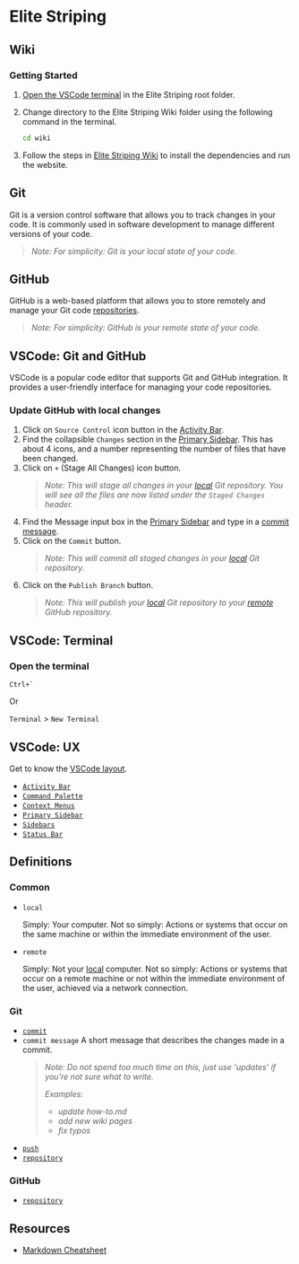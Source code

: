 # Elite Striping

## Wiki

### Getting Started

1. [Open the VSCode terminal](#open-the-terminal) in the Elite Striping root folder.

2. Change directory to the Elite Striping Wiki folder using the following command in the terminal.

   ```bash
   cd wiki
   ```

3. Follow the steps in [Elite Striping Wiki](./wiki/README.md) to install the dependencies and run the website.

## Git

Git is a version control software that allows you to track changes in your code. It is commonly used in software development to manage different versions of your code.

> _Note: For simplicity: Git is your local state of your code._

## GitHub

GitHub is a web-based platform that allows you to store remotely and manage your Git code [repositories](#definitions).

> _Note: For simplicity: GitHub is your remote state of your code._

## VSCode: Git and GitHub

VSCode is a popular code editor that supports Git and GitHub integration. It provides a user-friendly interface for managing your code repositories.

### Update GitHub with local changes

1. Click on `Source Control` icon button in the [Activity Bar](#vscode-ux).
2. Find the collapsible `Changes` section in the [Primary Sidebar](#vscode-ux). This has about 4 icons, and a number representing the number of files that have been changed.
3. Click on `+` (Stage All Changes) icon button.
   > _Note: This will stage all changes in your [local](#common) Git repository. You will see all the files are now listed under the `Staged Changes` header._
4. Find the Message input box in the [Primary Sidebar](#vscode-ux) and type in a [commit message](#git-1).
5. Click on the `Commit` button.
   > _Note: This will commit all staged changes in your [local](#common) Git repository._
6. Click on the `Publish Branch` button.
   > _Note: This will publish your [local](#common) Git repository to your [remote](#remote) GitHub repository._

## VSCode: Terminal

### Open the terminal

`` Ctrl+` ``

Or

`Terminal` > `New Terminal`

## VSCode: UX

Get to know the [VSCode layout](https://code.visualstudio.com/api/ux-guidelines/overview#containers).

- [`Activity Bar`](https://code.visualstudio.com/api/ux-guidelines/activity-bar)
- [`Command Palette`](https://code.visualstudio.com/api/ux-guidelines/command-palette)
- [`Context Menus`](https://code.visualstudio.com/api/ux-guidelines/context-menus)
- [`Primary Sidebar`](https://code.visualstudio.com/api/ux-guidelines/sidebars#primary-sidebar)
- [`Sidebars`](https://code.visualstudio.com/api/ux-guidelines/sidebars)
- [`Status Bar`](https://code.visualstudio.com/api/ux-guidelines/status-bar)

## Definitions

### Common

- `local`

  Simply: Your computer. Not so simply: Actions or systems that occur on the same machine or within the immediate environment of the user.

- `remote`

  Simply: Not your [local](#common) computer. Not so simply: Actions or systems that occur on a remote machine or not within the immediate environment of the user, achieved via a network connection.

### Git

- [`commit`](https://git-scm.com/docs/gitglossary#Documentation/gitglossary.txt-commit)
- `commit message` A short message that describes the changes made in a commit.
  > _Note: Do not spend too much time on this, just use 'updates' if you're not sure what to write._
  >
  > _Examples:_
  >
  > - _update how-to.md_
  > - _add new wiki pages_
  > - _fix typos_
- [`push`](https://git-scm.com/docs/gitglossary#Documentation/gitglossary.txt-push)
- [`repository`](https://git-scm.com/docs/gitglossary#Documentation/gitglossary.txt-repository)

### GitHub

- [`repository`](https://docs.github.com/en/repositories/creating-and-managing-repositories/about-repositories)

## Resources

- [Markdown Cheatsheet](./wiki/markdown-cheatsheet.md)
